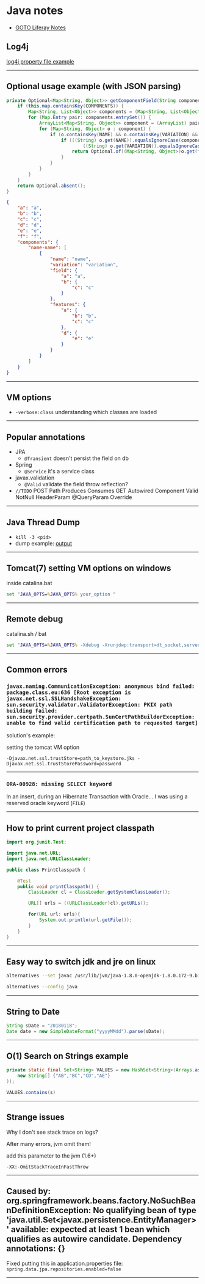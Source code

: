 # Java notes

+ [GOTO Liferay Notes](liferay.md)

## Log4j

[log4j property file example](https://github.com/simon387/Log4jEx/blob/master/src/main/resources/log4j.properties)

---

## Optional usage example (with JSON parsing)

```java
private Optional<Map<String, Object>> getComponentField(String componentName, String componentVariation, String field) {
    if (this.map.containsKey(COMPONENTS)) {
        Map<String, List<Object>> components = (Map<String, List<Object>>) this.map.get(COMPONENTS);
        for (Map.Entry pair: components.entrySet()) {
            ArrayList<Map<String, Object>> component = (ArrayList) pair.getValue();
            for (Map<String, Object> o : component) {
                if (o.containsKey(NAME) && o.containsKey(VARIATION) && o.containsKey(field)) {
                    if (((String) o.get(NAME)).equalsIgnoreCase(componentName) &&
                            ((String) o.get(VARIATION)).equalsIgnoreCase(componentVariation)) {
                        return Optional.of((Map<String, Object>)o.get(field));
                    }
                }
            }
        }
    }
    return Optional.absent();
}
```
```json
{
    "a": "a",
    "b": "b",
    "c": "c",
    "d": "d",
    "e": "e",
    "f": "f",
    "components": {
        "name-name": [
            {
                "name": "name",
                "variation": "variation",
                "field": {
                    "a": "a",
                    "b": {
                        "c": "c"
                    }
                },
                "features": {
                    "a": {
                        "b": "b",
                        "c": "c"
                    },
                    "d": {
                        "e": "e"
                    }
                }
            }
        ]
    }
}
```

---

## VM options

+ ```-verbose:class``` understanding which classes are loaded 

---

## Popular annotations

+ JPA
  + ```@Transient``` doesn't persist the field on db
+ Spring
  + ```@Service``` it's a service class
+ javax.validation
  + ```@Valid``` validate the field throw reflection?
+ ```//TODO```
POST
Path
Produces
Consumes
GET
Autowired
Component
Valid
NotNull
HeaderParam
@QueryParam
Override

---

## Java Thread Dump

+ ```kill -3 <pid>```
+ dump example: [output](https://github.com/simon387/job_note/blob/master/java/java_thread_dump_example)

---

## Tomcat(7) setting VM options on windows

inside catalina.bat

```bat
set "JAVA_OPTS=%JAVA_OPTS% your_option "
```

---

## Remote debug

catalina.sh / bat

```bat
set "JAVA_OPTS=%JAVA_OPTS% -Xdebug -Xrunjdwp:transport=dt_socket,server=y,suspend=n,address=12345"
```

---

## Common errors

### ```javax.naming.CommunicationException: anonymous bind failed: package.class.eu:636 [Root exception is javax.net.ssl.SSLHandshakeException: sun.security.validator.ValidatorException: PKIX path building failed: sun.security.provider.certpath.SunCertPathBuilderException: unable to find valid certification path to requested target]```

solution's example:

setting the tomcat VM option

```
-Djavax.net.ssl.trustStore=path_to_keystore.jks -Djavax.net.ssl.trustStorePassword=password 
```

---

### ```ORA-00928: missing SELECT keyword```

In an insert, during an Hibernate Transaction with Oracle... I was using a reserved oracle keyword (```FILE```)

---

## How to print current project classpath

```java
import org.junit.Test;

import java.net.URL;
import java.net.URLClassLoader;

public class PrintClasspath {

    @Test
    public void printClasspath() {
        ClassLoader cl = ClassLoader.getSystemClassLoader();

        URL[] urls = ((URLClassLoader)cl).getURLs();

        for(URL url: urls){
            System.out.println(url.getFile());
        }
    }
}
```

---

## Easy way to switch jdk and jre on linux

```bash
alternatives --set javac /usr/lib/jvm/java-1.8.0-openjdk-1.8.0.172-9.b11.fc28.x86_64/bin/javac
```

```bash
alternatives --config java
```

---

## String to Date

```java
String sDate = "20180118";
Date date = new SimpleDateFormat("yyyyMMdd").parse(sDate);
```

---

## O(1) Search on Strings example

```java
private static final Set<String> VALUES = new HashSet<String>(Arrays.asList(
    new String[] {"AB","BC","CD","AE"}
));

VALUES.contains(s)
```

---

## Strange issues

Why I don't see stack trace on logs?

After many errors, jvm omit them!

add this parameter to the jvm (1.6+)

```properties
-XX:-OmitStackTraceInFastThrow
```

---

## Caused by: org.springframework.beans.factory.NoSuchBeanDefinitionException: No qualifying bean of type 'java.util.Set<javax.persistence.EntityManager>' available: expected at least 1 bean which qualifies as autowire candidate. Dependency annotations: {}

Fixed putting this in application.properties file: ```spring.data.jpa.repositories.enabled=false```

---


